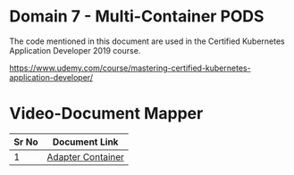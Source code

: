 # Domain 7 - Multi-Container PODS

The code mentioned in this document are used in the Certified Kubernetes Application Developer 2019 course.

https://www.udemy.com/course/mastering-certified-kubernetes-application-developer/


# Video-Document Mapper

| Sr No | Document Link |
| ------ | ------ |
| 1 | [Adapter Container][PlDa] |




   [PlDa]: <https://github.com/zealvora/certified-kubernetes-application-developer/blob/master/Domain%207%20-%20Multi-Container%20PODS/adapter.yaml>

